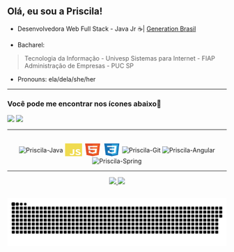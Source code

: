 
## Olá, eu sou a Priscila!
<!--
<img src="https://i.imgur.com/Cudr1ST.jpg" align="left" alt="imagem gupy pri" width="250"/> -->

 - Desenvolvedora Web Full Stack - Java Jr ☕| [Generation Brasil](https://brazil.generation.org) 

 - Bacharel:
 > Tecnologia da Informação - Univesp
 > Sistemas para Internet - FIAP
 > Administração de Empresas - PUC SP 

 - Pronouns: ela/dela/she/her

<hr>
<p>
  <h3> Você pode me encontrar nos ícones abaixo📍 </h3>
  
   
  <a href = "mailto:aospriscila@gmail.com"><img src="https://img.shields.io/badge/-Gmail-%23333?style=for-the-badge&logo=gmail&logoColor=white" target="_blank"></a>
  <a href="https://www.linkedin.com/in/aospriscila/" target="_blank"><img src="https://img.shields.io/badge/-LinkedIn-%230077B5?style=for-the-badge&logo=linkedin&logoColor=white" target="_blank"></a>

<hr>

  <div style="display: inline_block" align="center" ><br>
  <img align="center" alt="Priscila-Java" height="40" width="45" src="https://cdn.jsdelivr.net/gh/devicons/devicon/icons/java/java-original-wordmark.svg">
  <img align="center" alt="Priscila-Js" height="30" width="40" src="https://raw.githubusercontent.com/devicons/devicon/master/icons/javascript/javascript-plain.svg">
  <img align="center" alt="Priscila-HTML" height="30" width="40" src="https://raw.githubusercontent.com/devicons/devicon/master/icons/html5/html5-original.svg">
  <img align="center" alt="Priscila-CSS" height="30" width="40" src="https://raw.githubusercontent.com/devicons/devicon/master/icons/css3/css3-original.svg">
  <img align="center" alt="Priscila-Git" height="30" width="40" src="https://cdn.jsdelivr.net/gh/devicons/devicon/icons/git/git-plain.svg">
  <img align="center" alt="Priscila-Angular" height="30" width="40" src="https://cdn.jsdelivr.net/gh/devicons/devicon/icons/angularjs/angularjs-plain.svg">
  <img align="center" alt="Priscila-Spring" height="30" width="40" src="https://cdn.jsdelivr.net/gh/devicons/devicon/icons/spring/spring-original.svg">

</div>

<hr>

<div align="center">
  <a href="https://github.com/Priscila-aos">
  <img height="145em" max-width="100%" src="https://github-readme-stats.vercel.app/api?username=Priscila-aos&show_icons=true&theme=dracula&include_all_commits=true&count_private=true"/>
  <img height="145em" max-width="100%" src="https://github-readme-stats.vercel.app/api/top-langs/?username=Priscila-aos&layout=compact&langs_count=7&theme=dracula"/>
</div>
  
 ##
 
  <!--
 ![Snake animation](https://github.com/priscila-aos/priscila-aos/blob/output/github-contribution-grid-snake.svg)
 ![Snake animation](https://github.com/lissa-sonoda/lissa-sonoda/blob/output/github-contribution-grid-snake.svg)
-->
 ![Snake animation](https://github.com/karinarv/karinarv/blob/output/github-contribution-grid-snake.svg)
 
 </div>
  
  
  
